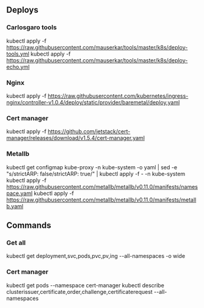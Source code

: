 ## Deploys
### Carlosgaro tools
kubectl apply -f https://raw.githubusercontent.com/mauserkar/tools/master/k8s/deploy-tools.yml
kubectl apply -f https://raw.githubusercontent.com/mauserkar/tools/master/k8s/deploy-echo.yml
### Nginx
kubectl apply -f https://raw.githubusercontent.com/kubernetes/ingress-nginx/controller-v1.0.4/deploy/static/provider/baremetal/deploy.yaml
### Cert manager
kubectl apply -f https://github.com/jetstack/cert-manager/releases/download/v1.5.4/cert-manager.yaml
### Metallb
kubectl get configmap kube-proxy -n kube-system -o yaml | sed -e "s/strictARP: false/strictARP: true/" | kubectl apply -f - -n kube-system
kubectl apply -f https://raw.githubusercontent.com/metallb/metallb/v0.11.0/manifests/namespace.yaml
kubectl apply -f https://raw.githubusercontent.com/metallb/metallb/v0.11.0/manifests/metallb.yaml

## Commands
### Get all
kubectl get deployment,svc,pods,pvc,pv,ing --all-namespaces -o wide
### Cert manager
kubectl get pods --namespace cert-manager
kubectl describe clusterissuer,certificate,order,challenge,certificaterequest --all-namespaces